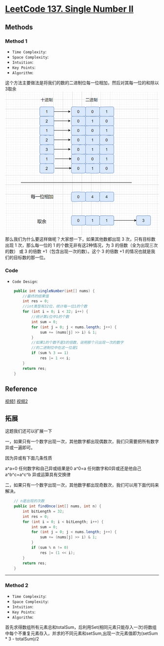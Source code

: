 # [LeetCode 137. Single Number II](https://leetcode-cn.com/problems/single-number-ii/)

## Methods

### Method 1

* `Time Complexity`:
* `Space Complexity`:
* `Intuition`:
* `Key Points`:
* `Algorithm`:

这个方法主要做法是将我们的数的二进制位每一位相加，然后对其每一位的和除以3取余
![17](../../Image/17.png)
那么我们为什么要这样做呢？大家想一下，如果其他数都出现 3 次，只有目标数出现 1 次，那么每一位的 1 的个数无非有这2种情况，为 3 的倍数（全为出现三次的数） 或 3 的倍数 +1（包含出现一次的数）。这个 3 的倍数 +1 的情况也就是我们的目标数的那一位。

### Code

* `Code Design`:

```java
    public int singleNumber(int[] nums) {
        //最终的结果值
        int res = 0;
        //int类型有32位，统计每一位1的个数
        for (int i = 0; i < 32; i++) {
            //统计第i位中1的个数
            int sum = 0;
            for (int j = 0; j < nums.length; j++) {
                sum += (nums[j] >> i) & 1;
            }
            //如果1的个数不是3的倍数，说明那个只出现一次的数字
            //的二进制位中在这一位是1
            if (sum % 3 == 1)
                res |= 1 << i;
        }
        return res;
    }
```

## Reference

[视频1](https://leetcode-cn.com/problems/single-number-ii/solution/shu-ju-jie-gou-he-suan-fa-kan-wan-ni-nen-v9qp/)
[视频2](https://www.youtube.com/watch?v=puXcQpwgcD0)

## 拓展

这题我们还可以扩展一下

一，如果只有一个数字出现一次，其他数字都出现偶数次，我们只需要把所有数字异或一遍即可。

因为异或有下面几条性质

a^a=0 任何数字和自己异或结果是0
a^0=a 任何数字和0异或还是他自己
a^b^c=a^c^b 异或运算具有交换律

二，如果只有一个数字出现一次，其他数字都出现奇数次，我们可以用下面代码来解决。

```java
    // n是出现的次数
    public int findOnce(int[] nums, int n) {
        int bitLength = 32;
        int res = 0;
        for (int i = 0; i < bitLength; i++) {
            int sum = 0;
            for (int j = 0; j < nums.length; j++) {
                sum += (nums[j] >> i) & 1;
            }
            if (sum % n != 0)
                res |= (1 << i);
        }
        return res;
    }
```

------------------------

### Method 2

* `Time Complexity`:
* `Space Complexity`:
* `Intuition`:
* `Key Points`:
* `Algorithm`:

首先求得数组所有元素总和totalSum，后利用Set(相同元素只能存入一次)将数组中每个不重复元素存入，并求的不同元素和setSum,出现一次元素值即为(setSum * 3 - totalSum)/2
